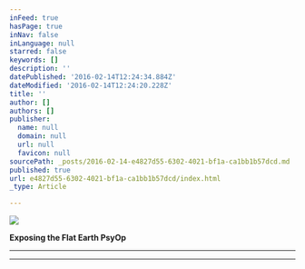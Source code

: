 ```yaml
---
inFeed: true
hasPage: true
inNav: false
inLanguage: null
starred: false
keywords: []
description: ''
datePublished: '2016-02-14T12:24:34.884Z'
dateModified: '2016-02-14T12:24:20.228Z'
title: ''
author: []
authors: []
publisher:
  name: null
  domain: null
  url: null
  favicon: null
sourcePath: _posts/2016-02-14-e4827d55-6302-4021-bf1a-ca1bb1b57dcd.md
published: true
url: e4827d55-6302-4021-bf1a-ca1bb1b57dcd/index.html
_type: Article

---
```

![](https://the-grid-user-content.s3-us-west-2.amazonaws.com/d1238c2a-1598-46f5-8ba2-c883e3bb29c4.jpg)

**Exposing the Flat Earth PsyOp**

****

****